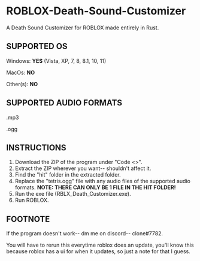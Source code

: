 # ROBLOX-Death-Sound-Customizer
A Death Sound Customizer for ROBLOX made entirely in Rust.

## SUPPORTED OS
Windows: **YES** (Vista, XP, 7, 8, 8.1, 10, 11)

MacOs: **NO**

Other(s): **NO**

## SUPPORTED AUDIO FORMATS
.mp3

.ogg

## INSTRUCTIONS
1. Download the ZIP of the program under "Code <>".
2. Extract the ZIP wherever you want-- shouldn't affect it.
3. Find the "hit" folder in the extracted folder.
4. Replace the "tetris.ogg" file with any audio files of the supported audio formats. **NOTE: THERE CAN ONLY BE 1 FILE IN THE HIT FOLDER!**
5. Run the exe file (RBLX_Death_Customizer.exe).
6. Run ROBLOX.

## FOOTNOTE
If the program doesn't work-- dm me on discord-- clone#7782.

You will have to rerun this everytime roblox does an update, you'll know this because roblox has a ui for when it updates, so just a note for that I guess.
